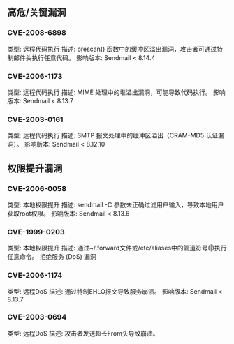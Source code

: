 
## 高危/关键漏洞
### CVE-2008-6898

类型: 远程代码执行
描述: prescan() 函数中的缓冲区溢出漏洞，攻击者可通过特制邮件头执行任意代码。
影响版本: Sendmail < 8.14.4
### CVE-2006-1173

类型: 远程代码执行
描述: MIME 处理中的堆溢出漏洞，可能导致代码执行。
影响版本: Sendmail < 8.13.7
### CVE-2003-0161

类型: 远程代码执行
描述: SMTP 报文处理中的缓冲区溢出（CRAM-MD5 认证漏洞）。
影响版本: Sendmail < 8.12.10
## 权限提升漏洞
### CVE-2006-0058

类型: 本地权限提升
描述: sendmail -C 参数未正确过滤用户输入，导致本地用户获取root权限。
影响版本: Sendmail < 8.13.6
### CVE-1999-0203

类型: 本地权限提升
描述: 通过~/.forward文件或/etc/aliases中的管道符号(|)执行任意命令。
拒绝服务 (DoS) 漏洞
### CVE-2006-1174

类型: 远程DoS
描述: 通过特制EHLO报文导致服务崩溃。
影响版本: Sendmail < 8.13.7
### CVE-2003-0694

类型: 远程DoS
描述: 攻击者发送超长From头导致崩溃。